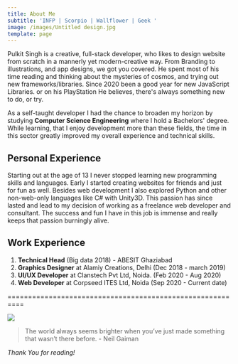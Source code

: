 ```yaml
---
title: About Me
subtitle: 'INFP | Scorpio | Wallflower | Geek '
image: /images/Untitled design.jpg
template: page
---
```

Pulkit Singh is a creative, full-stack developer, who likes to design website from scratch in a mannerly yet modern-creative way. From Branding to illustrations,  and app designs, we got you covered. He spent most of his time reading and thinking about the mysteries of cosmos, and trying out new frameworks/libraries. Since 2020 been a good year for new JavaScript Libraries. or on his PlayStation  He believes, there's always something new to do, or try. 

<!--StartFragment-->

As a self-taught developer I had the chance to broaden my horizon by studying **Computer Science Engineering** where I hold a Bachelors' degree.  While learning, that I enjoy development more than these fields, the time in this sector greatly improved my overall experience and technical skills.

<!--EndFragment-->

## **Personal Experience**

<!--StartFragment-->

Starting out at the age of 13 I never stopped learning new programming skills and languages. Early I started creating websites for friends and just for fun as well. Besides web development I also explored Python and other non-web-only languages like C# with Unity3D. This passion has since lasted and lead to my decision of working as a freelance web developer and consultant. The success and fun I have in this job is immense and really keeps that passion burningly alive.

<!--EndFragment-->

## Work Experience

1. **Technical Head** (Big data 2018) - ABESIT Ghaziabad
2. **Graphics Designer** at Alamiy Creations, Delhi (Dec 2018 - march 2019)
3. **UI/UX Developer** at Clanstech Pvt Ltd, Noida. (Feb 2020 - Aug 2020)
4. **Web Developer** at Corpseed ITES Ltd, Noida (Sep 2020 - Current date)

\==========================================================

![](/images/svosndlsdnc.png)

> The world always seems brighter when you’ve just made something that wasn’t there before. - Neil Gaiman

*Thank You for reading!*
